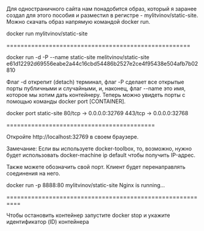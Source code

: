 Для одностраничного сайта нам понадобится образ, который я заранее создал для этого пособия и разместил в регистре - mylitvinov/static-site. Можно скачать образ напрямую командой docker run.

docker run mylitvinov/static-site

====================================================

docker run -d -P --name static-site melitvinov/static-site
e61d12292d69556eabe2a44c16cbd54486b2527e2ce4f95438e504afb7b02810

Флаг -d открепит (detach) терминал, флаг -P сделает все открытые порты публичными и случайными, и, наконец, флаг --name это имя, которое мы хотим дать контейнеру. Теперь можно увидеть порты с помощью команды docker port [CONTAINER].


docker port static-site
80/tcp -> 0.0.0.0:32769
443/tcp -> 0.0.0.0:32768

==========================================

Откройте http://localhost:32769 в своем браузере.


Замечание: Если вы используете docker-toolbox, то, возможно, нужно будет использовать docker-machine ip default чтобы получить IP-адрес.

Также можете обозначить свой порт. Клиент будет перенаправлять соединения на него.

docker run -p 8888:80 mylitvinov/static-site
Nginx is running...

==========================================================

Чтобы остановить контейнер запустите docker stop и укажите идентификатор (ID) контейнера
